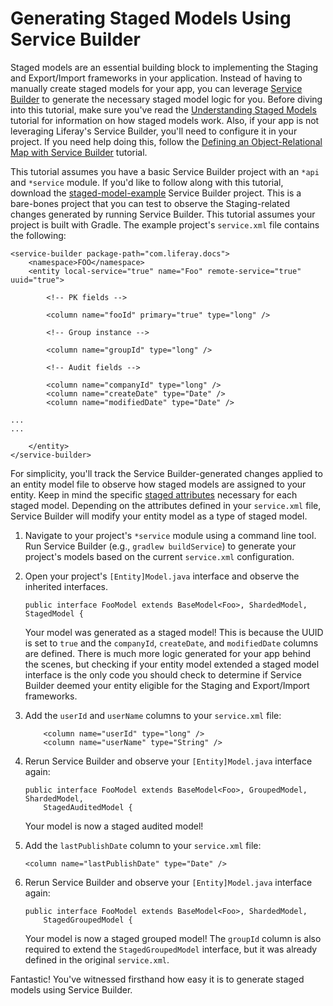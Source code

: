 # Generating Staged Models Using Service Builder

Staged models are an essential building block to implementing the Staging and
Export/Import frameworks in your application. Instead of having to manually
create staged models for your app, you can leverage
[Service Builder](/develop/tutorials/-/knowledge_base/7-0/service-builder) to
generate the necessary staged model logic for you. Before diving into this
tutorial, make sure you've read the
[Understanding Staged Models](/develop/tutorials/-/knowledge_base/7-0/understanding-staged-models)
tutorial for information on how staged models work. Also, if your app is not
leveraging Liferay's Service Builder, you'll need to configure it in your
project. If you need help doing this, follow the
[Defining an Object-Relational Map with Service Builder](/develop/tutorials/-/knowledge_base/7-0/defining-an-object-relational-map-with-service-builder)
tutorial.

This tutorial assumes you have a basic Service Builder project with an `*api`
and `*service` module. If you'd like to follow along with this tutorial,
download the
[staged-model-example]()
Service Builder project. This is a bare-bones project that you can test to
observe the Staging-related changes generated by running Service Builder. This
tutorial assumes your project is built with Gradle. The example project's
`service.xml` file contains the following:

    <service-builder package-path="com.liferay.docs">
        <namespace>FOO</namespace>
        <entity local-service="true" name="Foo" remote-service="true" uuid="true">

            <!-- PK fields -->

            <column name="fooId" primary="true" type="long" />

            <!-- Group instance -->

            <column name="groupId" type="long" />

            <!-- Audit fields -->

            <column name="companyId" type="long" />
            <column name="createDate" type="Date" />
            <column name="modifiedDate" type="Date" />

    ...
    ...

        </entity>
    </service-builder>

For simplicity, you'll track the Service Builder-generated changes applied to an
entity model file to observe how staged models are assigned to your entity. Keep
in mind the specific
[staged attributes](/develop/tutorials/-/knowledge_base/7-0/important-attributes-in-staging)
necessary for each staged model. Depending on the attributes defined in your
`service.xml` file, Service Builder will modify your entity model as a type of
staged model.

1.  Navigate to your project's `*service` module using a command line tool. Run
    Service Builder (e.g., `gradlew buildService`) to generate your project's
    models based on the current `service.xml` configuration.

2.  Open your project's `[Entity]Model.java` interface and observe the inherited
    interfaces.

        public interface FooModel extends BaseModel<Foo>, ShardedModel, StagedModel {

    Your model was generated as a staged model! This is because the UUID is set
    to `true` and the `companyId`, `createDate`, and `modifiedDate` columns are
    defined. There is much more logic generated for your app behind the scenes,
    but checking if your entity model extended a staged model interface is the
    only code you should check to determine if Service Builder deemed your
    entity eligible for the Staging and Export/Import frameworks.

3.  Add the `userId` and `userName` columns to your `service.xml` file:

		    <column name="userId" type="long" />
		    <column name="userName" type="String" />

4.  Rerun Service Builder and observe your `[Entity]Model.java` interface again:

        public interface FooModel extends BaseModel<Foo>, GroupedModel, ShardedModel,
            StagedAuditedModel {

    Your model is now a staged audited model!

5.  Add the `lastPublishDate` column to your `service.xml` file:

        <column name="lastPublishDate" type="Date" />

6.  Rerun Service Builder and observe your `[Entity]Model.java` interface again:

        public interface FooModel extends BaseModel<Foo>, ShardedModel,
            StagedGroupedModel {

    Your model is now a staged grouped model! The `groupId` column is also
    required to extend the `StagedGroupedModel` interface, but it was already
    defined in the original `service.xml`.
        
Fantastic! You've witnessed firsthand how easy it is to generate staged models
using Service Builder.